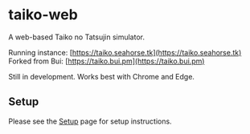 # taiko-web
A web-based Taiko no Tatsujin simulator.

Running instance: [https://taiko.seahorse.tk](https://taiko.seahorse.tk)
Forked from Bui: [https://taiko.bui.pm](https://taiko.bui.pm)

Still in development. Works best with Chrome and Edge.

## Setup
Please see the [Setup](https://github.com/269Seahorse/Better-taiko-web/wiki/Setup) page for setup instructions.
